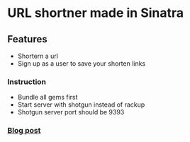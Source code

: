<h1>URL shortner made in Sinatra</h1>
<h2>Features</h2>
<ul>
	<li>Shortern a url</li>
	<li>Sign up as a user to save your shorten links</li>
</ul>
<h3>Instruction</h3>
<ul>
	<li>Bundle all gems first</li>
	<li>Start server with shotgun instead of rackup</li>
	<li>Shotgun server port should be 9393</li>
</ul>

<h3><a href="#">Blog post</a></h3>